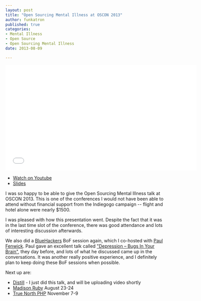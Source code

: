 ```yaml
---
layout: post
title: "Open Sourcing Mental Illness at OSCON 2013"
author: funkatron
published: true
categories:
- Mental Illness
- Open Source
- Open Sourcing Mental Illness
date: 2013-08-09

---
```


<iframe width="597" height="329" src="//www.youtube-nocookie.com/embed/QqBl3ICJltc" frameborder="0" allowfullscreen></iframe>

* [Watch on Youtube](http://j.mp/osmivideooscon13)
* [Slides](http://j.mp/osmislidesoscon13)

I was so happy to be able to give the Open Sourcing Mental Illness talk at OSCON 2013. This is one of the conferences I would not have been able to attend without financial support from the Indiegogo campaign -- flight and hotel alone were nearly $1500.

I was pleased with how this presentation went. Despite the fact that it was in the last time slot of the conference, there was good attendance and lots of interesting discussion afterwards.

We also did a [BlueHackers](http://bluehackers.org/) BoF session again, which I co-hosted with [Paul Fenwick](https://twitter.com/pjf). Paul gave an excellent talk called ["Depression – Bugs In Your Brain"](http://www.oscon.com/oscon2013/public/schedule/detail/31518), they day before, and lots of what he discussed came up in the conversations. It was another really positive experience, and I definitely plan to keep doing these BoF sessions when possible.

Next up are:

* [Distill](https://distill.engineyard.com/) - I just did this talk, and will be uploading video shortly
* [Madison Ruby](http://madisonruby.org/) August 23-24
* [True North PHP](http://truenorthphp.com/) November 7-9